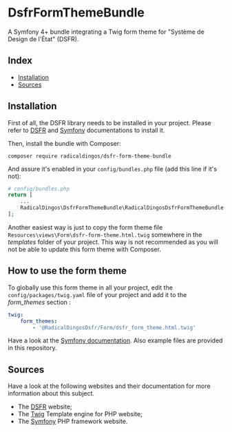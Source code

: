 # DsfrFormThemeBundle
A Symfony 4+ bundle integrating a Twig form theme for "Système de Design de l'État" (DSFR).

## Index
 * [Installation](#installation)
 * [Sources](#sources)

## Installation

First of all, the DSFR library needs to be installed in your project. Please refer to [DSFR](https://www.systeme-de-design.gouv.fr/comment-utiliser-le-dsfr/developpeurs/prise-en-main-du-dsfr) and [Symfony](https://symfony.com/doc/current/setup.html) documentations to install it.

Then, install the bundle with Composer:
```
composer require radicaldingos/dsfr-form-theme-bundle
```

And assure it's enabled in your `config/bundles.php` file (add this line if it's not):

```php
# config/bundles.php
return [
    ...
    RadicalDingos\DsfrFormThemeBundle\RadicalDingosDsfrFormThemeBundle::class => ['all' => true],
];
```

Another easiest way is just to copy the form theme file `Resources\views\Form\dsfr-form-theme.html.twig` somewhere in the *templates* folder of your project. This way is not recommended as you will not be able to update this form theme with Composer.


## How to use the form theme

To globally use this form theme in all your project, edit the `config/packages/twig.yaml` file of your project and add it to the *form_themes* section :
```yaml
twig:
    form_themes:
        - '@RadicalDingosDsfr/Form/dsfr_form_theme.html.twig'
```

Have a look at the [Symfony documentation](https://symfony.com/doc/current/form/form_customization.html#making-application-wide-customizations). Also example files are provided in this repository.


## Sources

Have a look at the following websites and their documentation for more information about this subject.

 * The [DSFR](https://www.systeme-de-design.gouv.fr/) website;
 * The [Twig](http://twig.sensiolabs.org/) Template engine for PHP website;
 * The [Symfony](http://symfony.com/) PHP framework website.
